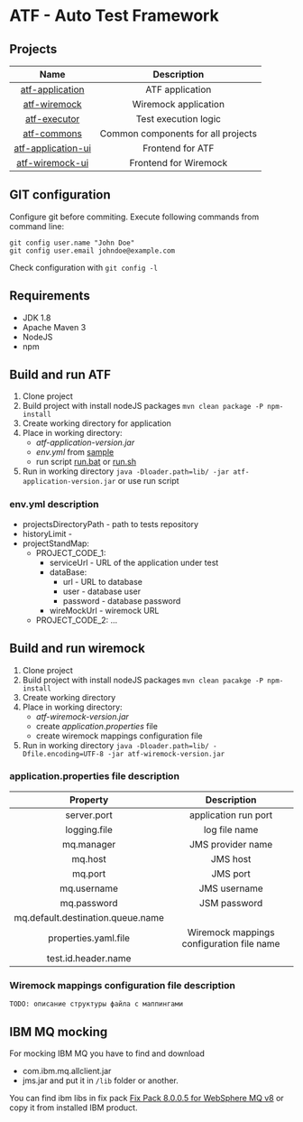 # ATF - Auto Test Framework #

## Projects ##
Name | Description
:---:|:---:
[atf-application](atf-application) | ATF application
[atf-wiremock](atf-wiremock) | Wiremock application
[atf-executor](atf-executor) | Test execution logic
[atf-commons](atf-commons) | Common components for all projects
[atf-application-ui](atf-application-ui) | Frontend for ATF
[atf-wiremock-ui](atf-wiremock-ui) | Frontend for Wiremock

## GIT configuration ##
Configure git before commiting.
Execute following commands from command line:
```
git config user.name "John Doe"
git config user.email johndoe@example.com
```

Check configuration with `git config -l`

## Requirements ##
 * JDK 1.8
 * Apache Maven 3
 * NodeJS
 * npm

## Build and run ATF ##
1. Clone project
1. Build project with install nodeJS packages `mvn clean package -P npm-install`
1. Create working directory for application
1. Place in working directory:
    * *atf-application-version.jar*
    * *env.yml* from [sample](atf-application/src/main/resources/env.yml.sample)
    * run script [run.bat](atf-application/src/main/resources/run.bat) or [run.sh](atf-application/src/main/resources/run.sh)
1. Run in working directory `java -Dloader.path=lib/ -jar atf-application-version.jar` or use run script

### env.yml description ###    
 * projectsDirectoryPath - path to tests repository
 * historyLimit - 
 * projectStandMap:
    * PROJECT_CODE_1:
        * serviceUrl - URL of the application under test
        * dataBase:
            * url - URL to database
            * user - database user
            * password - database password
        * wireMockUrl - wiremock URL
    * PROJECT_CODE_2: ...

## Build and run wiremock ##
1. Clone project
1. Build project with install nodeJS packages `mvn clean pacakge -P npm-install`
1. Create working directory
1. Place in working directory:
    * *atf-wiremock-version.jar*
    * create *application.properties* file
    * create wiremock mappings configuration file
1. Run in working directory `java -Dloader.path=lib/ -Dfile.encoding=UTF-8 -jar atf-wiremock-version.jar`

### application.properties file description ###
Property | Description
:---:|:---:
server.port | application run port
logging.file | log file name
mq.manager | JMS provider name
mq.host | JMS host
mq.port | JMS port
mq.username | JMS username
mq.password | JSM password
mq.default.destination.queue.name |
properties.yaml.file | Wiremock mappings configuration file name
test.id.header.name |

### Wiremock mappings configuration file description ###
```
TODO: описание структуры файла с маппингами
``` 

## IBM MQ mocking ##
For mocking IBM MQ you have to find and download
* com.ibm.mq.allclient.jar
* jms.jar
and put it in `/lib` folder or another.

You can find ibm libs in fix pack [Fix Pack 8.0.0.5 for WebSphere MQ v8](http://www-01.ibm.com/support/docview.wss?uid=swg21982686) or copy it from installed IBM product.
